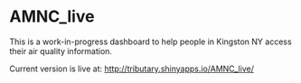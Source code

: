 # AMNC_live

This is a work-in-progress dashboard to help people in Kingston NY access their air quality information. 

Current version is live at:
http://tributary.shinyapps.io/AMNC_live/
